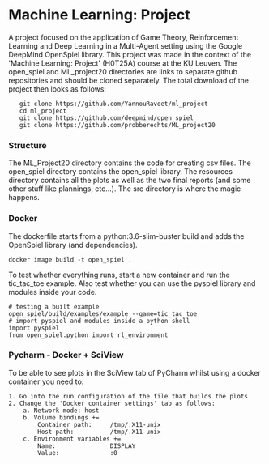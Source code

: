 # Machine Learning: Project
A project focused on the application of Game Theory, Reinforcement Learning and Deep Learning in a Multi-Agent setting using the Google DeepMind OpenSpiel library. This project was made in the context of the 'Machine Learning: Project' (H0T25A) course at the KU Leuven. The open_spiel and ML_project20 directories are links to separate github repositories and should be cloned separately. The total download of the project then looks as follows:

       git clone https://github.com/YannouRavoet/ml_project
       cd ml_project
       git clone https://github.com/deepmind/open_spiel
       git clone https://github.com/probberechts/ML_project20

### Structure
The ML_Project20 directory contains the code for creating csv files. The open_spiel directory contains the open_spiel library. The resources directory contains all the plots as well as the two final reports (and some other stuff like plannings, etc...). The src directory is where the magic happens.

### Docker
The dockerfile starts from a python:3.6-slim-buster build and adds the OpenSpiel library (and dependencies).

    docker image build -t open_spiel .
To test whether everything runs, start a new container and run the tic_tac_toe example. 
Also test whether you can use the pyspiel library and modules inside your code.

    # testing a built example
    open_spiel/build/examples/example --game=tic_tac_toe
    # import pyspiel and modules inside a python shell
    import pyspiel
    from open_spiel.python import rl_environment

### Pycharm - Docker + SciView
To be able to see plots in the SciView tab of PyCharm whilst using a docker container you need to:

    1. Go into the run configuration of the file that builds the plots
    2. Change the 'Docker container settings' tab as follows:
        a. Network mode: host
        b. Volume bindings += 
            Container path:     /tmp/.X11-unix 
            Host path:          /tmp/.X11-unix
        c. Environment variables +=
            Name:               DISPLAY
            Value:              :0
